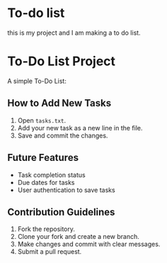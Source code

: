 # To-do list
this is my project and I am making a to do list.
# To-Do List Project

A simple To-Do List:

## How to Add New Tasks
1. Open `tasks.txt`.
2. Add your new task as a new line in the file.
3. Save and commit the changes.

## Future Features
- Task completion status
- Due dates for tasks
- User authentication to save tasks
## Contribution Guidelines
1. Fork the repository.
2. Clone your fork and create a new branch.
3. Make changes and commit with clear messages.
4. Submit a pull request.
